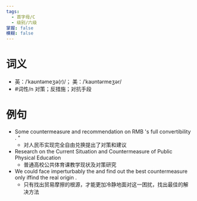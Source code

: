 ```yaml
---
tags:
  - 首字母/C
  - 级别/六级
掌握: false
模糊: false
---
```

# 词义
- 英：/ˈkaʊntəmeʒə(r)/； 美：/ˈkaʊntərmeʒər/
- #词性/n  对策；反措施；对抗手段
# 例句
- Some countermeasure and recommendation on RMB 's full convertibility . "
	- 对人民币实现完全自由兑换提出了对策和建议
- Research on the Current Situation and Countermeasure of Public Physical Education
	- 普通高校公共体育课教学现状及对策研究
- We could face imperturbably the and find out the best countermeasure only iffind the real origin .
	- 只有找出贸易摩擦的根源，才能更加冷静地面对这一困扰，找出最佳的解决方法
